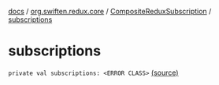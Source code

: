[docs](../../index.md) / [org.swiften.redux.core](../index.md) / [CompositeReduxSubscription](index.md) / [subscriptions](./subscriptions.md)

# subscriptions

`private val subscriptions: <ERROR CLASS>` [(source)](https://github.com/protoman92/KotlinRedux/tree/master/common\common-core\src\main\kotlin/org/swiften/redux/core/Subscription.kt#L104)